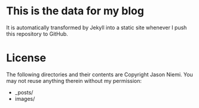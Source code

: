 # This is the data for my blog
It is automatically transformed by Jekyll into a static site whenever I push this repository to GitHub.

# License
The following directories and their contents are Copyright Jason Niemi. You may not reuse anything therein without my permission:
* _posts/
* images/

